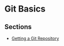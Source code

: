 # Git Basics

## Sections
- [Getting a Git Repository][c2_1]

[c2_1]: <chapter_2_1.md> "Getting a Git Repository"
